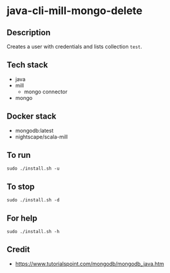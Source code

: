 # java-cli-mill-mongo-delete

## Description
Creates a user with credentials
and lists collection `test`.

## Tech stack
- java
- mill
  - mongo connector
- mongo

## Docker stack
- mongodb:latest
- nightscape/scala-mill

## To run
`sudo ./install.sh -u`

## To stop
`sudo ./install.sh -d`

## For help
`sudo ./install.sh -h`

## Credit
- https://www.tutorialspoint.com/mongodb/mongodb_java.htm
